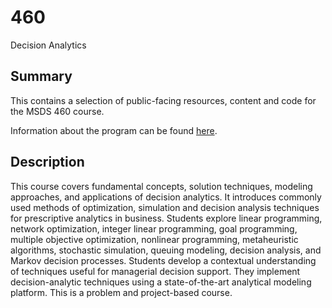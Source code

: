 # 460

Decision Analytics

## Summary

This contains a selection of public-facing resources, content and code for the MSDS 460 course.

Information about the program can be found [here](https://sps.northwestern.edu/masters/data-science/program-courses.php?course_id=4785).

## Description

This course covers fundamental concepts, solution techniques, modeling approaches, and applications of decision analytics. It introduces commonly used methods of optimization, simulation and decision analysis techniques for prescriptive analytics in business. Students explore linear programming, network optimization, integer linear programming, goal programming, multiple objective optimization, nonlinear programming, metaheuristic algorithms, stochastic simulation, queuing modeling, decision analysis, and Markov decision processes. Students develop a contextual understanding of techniques useful for managerial decision support. They implement decision-analytic techniques using a state-of-the-art analytical modeling platform. This is a problem and project-based course.
